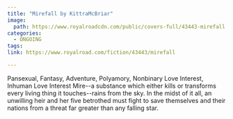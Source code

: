 ```yaml
---
title: "Mirefall by KittraMcBriar"
image:
  path: https://www.royalroadcdn.com/public/covers-full/43443-mirefall.jpg
categories:
  - ONGOING
tags:
link: https://www.royalroad.com/fiction/43443/mirefall

---
```

Pansexual, Fantasy, Adventure, Polyamory, Nonbinary Love Interest, Inhuman Love Interest
Mire--a substance which either kills or transforms every living thing it touches--rains from the sky. In the midst of it all, an unwilling heir and her five betrothed must fight to save themselves and their nations from a threat far greater than any falling star.

